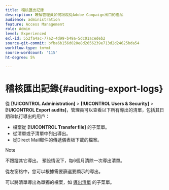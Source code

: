 ```yaml
---
title: 稽核匯出記錄
description: 瞭解管理員如何跟蹤從Adobe Campaign出口的產品
audience: administration
feature: Access Management
role: Admin
level: Experienced
exl-id: 552fa4ac-77a2-4d99-b49a-5dc01acedeb2
source-git-commit: bfba6b156d020e8d2656239e713d2d24625bda54
workflow-type: tm+mt
source-wordcount: '115'
ht-degree: 5%

---
```


# 稽核匯出記錄{#auditing-export-logs}

從 **[!UICONTROL Administration]** > **[!UICONTROL Users & Security]** > **[!UICONTROL Export audits]**，管理員可以查看以下所有導出的清單，包括其日期和執行導出的用戶：

* 檔案從 **[!UICONTROL Transfer file]** 的子菜單。
* 從清單或子清單中列出導出。
* 從Direct Mail郵件的傳遞儀表板下載的檔案。

>[!NOTE]
>
>不跟蹤其它導出。 預設情況下，每6個月清除一次導出清單。

從左窗格中，您可以根據需要篩選要顯示的導出。

可以將清單導出為單獨的檔案，如 [導出清單](../../automating/using/exporting-lists.md) 的子菜單。
